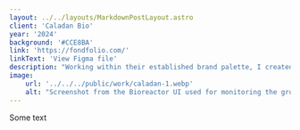 ```yaml
---
layout: ../../layouts/MarkdownPostLayout.astro
client: 'Caladan Bio'
year: '2024'
background: '#CCE8BA'
link: 'https://fondfolio.com/'
linkText: 'View Figma file'
description: "Working within their established brand palette, I created a UI design system for the app that powers their desktop bio reactors."
image:
    url: '../../../public/work/caladan-1.webp'
    alt: "Screenshot from the Bioreactor UI used for monitoring the growth of cell cultures."
---
```

Some text